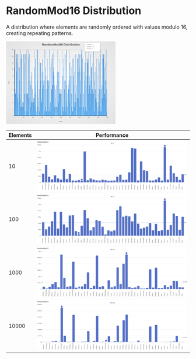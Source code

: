 # RandomMod16 Distribution

A distribution where elements are randomly ordered with values modulo 16, creating repeating patterns.

[<img src="../../images/distribution/RandomMod16.svg" width="300" alt="RandomMod16 Distribution">](../../images/distribution/RandomMod16.svg)

| Elements | Performance                                                                                                                                                                    |
| -------- | ------------------------------------------------------------------------------------------------------------------------------------------------------------------------------ |
| 10       | [<img src="../../images/perf/distribution/RandomMod16_cat_a_series_s_10$_bars.svg" width="600">](../../images/perf/distribution/RandomMod16_cat_a_series_s_10$_bars.svg)       |
| 100      | [<img src="../../images/perf/distribution/RandomMod16_cat_a_series_s_100$_bars.svg" width="600">](../../images/perf/distribution/RandomMod16_cat_a_series_s_100$_bars.svg)     |
| 1000     | [<img src="../../images/perf/distribution/RandomMod16_cat_a_series_s_1000$_bars.svg" width="600">](../../images/perf/distribution/RandomMod16_cat_a_series_s_1000$_bars.svg)   |
| 10000    | [<img src="../../images/perf/distribution/RandomMod16_cat_a_series_s_10000$_bars.svg" width="600">](../../images/perf/distribution/RandomMod16_cat_a_series_s_10000$_bars.svg) |